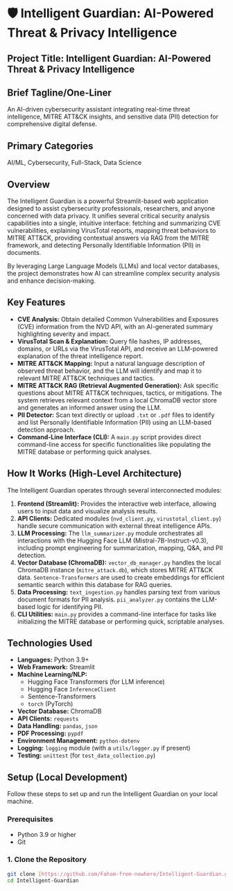 # 🛡️ Intelligent Guardian: AI-Powered Threat & Privacy Intelligence

## Project Title: Intelligent Guardian: AI-Powered Threat & Privacy Intelligence

## Brief Tagline/One-Liner
An AI-driven cybersecurity assistant integrating real-time threat intelligence, MITRE ATT&CK insights, and sensitive data (PII) detection for comprehensive digital defense.

## Primary Categories
AI/ML, Cybersecurity, Full-Stack, Data Science

## Overview
The Intelligent Guardian is a powerful Streamlit-based web application designed to assist cybersecurity professionals, researchers, and anyone concerned with data privacy. It unifies several critical security analysis capabilities into a single, intuitive interface: fetching and summarizing CVE vulnerabilities, explaining VirusTotal reports, mapping threat behaviors to MITRE ATT&CK, providing contextual answers via RAG from the MITRE framework, and detecting Personally Identifiable Information (PII) in documents.

By leveraging Large Language Models (LLMs) and local vector databases, the project demonstrates how AI can streamline complex security analysis and enhance decision-making.

## Key Features

* **CVE Analysis:** Obtain detailed Common Vulnerabilities and Exposures (CVE) information from the NVD API, with an AI-generated summary highlighting severity and impact.
* **VirusTotal Scan & Explanation:** Query file hashes, IP addresses, domains, or URLs via the VirusTotal API, and receive an LLM-powered explanation of the threat intelligence report.
* **MITRE ATT&CK Mapping:** Input a natural language description of observed threat behavior, and the LLM will identify and map it to relevant MITRE ATT&CK techniques and tactics.
* **MITRE ATT&CK RAG (Retrieval Augmented Generation):** Ask specific questions about MITRE ATT&CK techniques, tactics, or mitigations. The system retrieves relevant context from a local ChromaDB vector store and generates an informed answer using the LLM.
* **PII Detector:** Scan text directly or upload `.txt` or `.pdf` files to identify and list Personally Identifiable Information (PII) using an LLM-based detection approach.
* **Command-Line Interface (CLI):** A `main.py` script provides direct command-line access for specific functionalities like populating the MITRE database or performing quick analyses.

## How It Works (High-Level Architecture)
The Intelligent Guardian operates through several interconnected modules:

1.  **Frontend (Streamlit):** Provides the interactive web interface, allowing users to input data and visualize analysis results.
2.  **API Clients:** Dedicated modules (`nvd_client.py`, `virustotal_client.py`) handle secure communication with external threat intelligence APIs.
3.  **LLM Processing:** The `llm_summarizer.py` module orchestrates all interactions with the Hugging Face LLM (Mistral-7B-Instruct-v0.3), including prompt engineering for summarization, mapping, Q&A, and PII detection.
4.  **Vector Database (ChromaDB):** `vector_db_manager.py` handles the local ChromaDB instance (`mitre_attack.db`), which stores MITRE ATT&CK data. `Sentence-Transformers` are used to create embeddings for efficient semantic search within this database for RAG queries.
5.  **Data Processing:** `text_ingestion.py` handles parsing text from various document formats for PII analysis. `pii_analyzer.py` contains the LLM-based logic for identifying PII.
6.  **CLI Utilities:** `main.py` provides a command-line interface for tasks like initializing the MITRE database or performing quick, scriptable analyses.

## Technologies Used

* **Languages:** Python 3.9+
* **Web Framework:** Streamlit
* **Machine Learning/NLP:**
    * Hugging Face Transformers (for LLM inference)
    * Hugging Face `InferenceClient`
    * Sentence-Transformers
    * `torch` (PyTorch)
* **Vector Database:** ChromaDB
* **API Clients:** `requests`
* **Data Handling:** `pandas`, `json`
* **PDF Processing:** `pypdf`
* **Environment Management:** `python-dotenv`
* **Logging:** `logging` module (with a `utils/logger.py` if present)
* **Testing:** `unittest` (for `test_data_collection.py`)

## Setup (Local Development)

Follow these steps to set up and run the Intelligent Guardian on your local machine.

### Prerequisites

* Python 3.9 or higher
* Git

### 1. Clone the Repository

```bash
git clone [https://github.com/Faham-from-nowhere/Intelligent-Guardian.git](https://github.com/your-username/Intelligent-Guardian.git)
cd Intelligent-Guardian